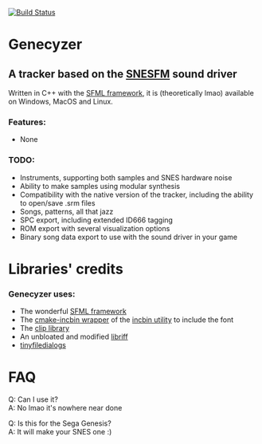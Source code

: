 [![Build Status](https://github.com/ADM228/Genecyzer/actions/workflows/ci.yml/badge.svg)](https://github.com/ADM228/Genecyzer/actions/workflows/ci.yml)
# Genecyzer
## A tracker based on the [SNESFM](https://github.com/ADM228/SNES-FM) sound driver
Written in C++ with the [SFML framework](https://sfml-dev.org), it is (theoretically lmao) available on Windows, MacOS and Linux.  
### Features:
- None  
### TODO:
- Instruments, supporting both samples and SNES hardware noise
- Ability to make samples using modular synthesis
- Compatibility with the native version of the tracker, including the ability to open/save .srm files
- Songs, patterns, all that jazz
- SPC export, including extended ID666 tagging
- ROM export with several visualization options
- Binary song data export to use with the sound driver in your game

# Libraries' credits
### Genecyzer uses:
- The wonderful [SFML framework](https://sfml-dev.org) 
- The [cmake-incbin wrapper](https://github.com/morswin22/cmake-incbin) of the [incbin utility](https://github.com/graphitemaster/incbin) to include the font
- The [clip library](https://github.com/dacap/clip) 
- An unbloated and modified [libriff](https://github.com/murkymark/libriff)
- [tinyfiledialogs](http://tinyfiledialogs.sourceforge.net)

# FAQ
Q: Can I use it?  
A: No lmao it's nowhere near done

Q: Is this for the Sega Genesis?  
A: It will make your SNES one \:\)
